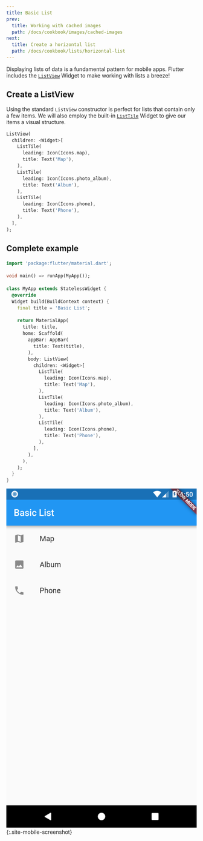 ```yaml
---
title: Basic List
prev:
  title: Working with cached images
  path: /docs/cookbook/images/cached-images
next:
  title: Create a horizontal list
  path: /docs/cookbook/lists/horizontal-list
---
```


Displaying lists of data is a fundamental pattern for mobile apps. Flutter
includes the [`ListView`](https://docs.flutter.io/flutter/widgets/ListView-class.html)
Widget to make working with lists a breeze!

## Create a ListView

Using the standard `ListView` constructor is perfect for lists that contain only
a few items. We will also employ the built-in [`ListTile`](https://docs.flutter.io/flutter/material/ListTile-class.html) Widget to give our
items a visual structure.

<!-- skip -->
```dart
ListView(
  children: <Widget>[
    ListTile(
      leading: Icon(Icons.map),
      title: Text('Map'),
    ),
    ListTile(
      leading: Icon(Icons.photo_album),
      title: Text('Album'),
    ),
    ListTile(
      leading: Icon(Icons.phone),
      title: Text('Phone'),
    ),
  ],
);
```

## Complete example

```dart
import 'package:flutter/material.dart';

void main() => runApp(MyApp());

class MyApp extends StatelessWidget {
  @override
  Widget build(BuildContext context) {
    final title = 'Basic List';

    return MaterialApp(
      title: title,
      home: Scaffold(
        appBar: AppBar(
          title: Text(title),
        ),
        body: ListView(
          children: <Widget>[
            ListTile(
              leading: Icon(Icons.map),
              title: Text('Map'),
            ),
            ListTile(
              leading: Icon(Icons.photo_album),
              title: Text('Album'),
            ),
            ListTile(
              leading: Icon(Icons.phone),
              title: Text('Phone'),
            ),
          ],
        ),
      ),
    );
  }
}
```

![Basic List Demo](/images/cookbook/basic-list.png){:.site-mobile-screenshot}
